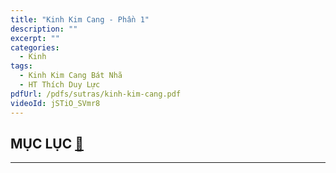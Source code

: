 ```yaml
---
title: "Kinh Kim Cang - Phần 1"
description: ""
excerpt: ""
categories:
  - Kinh
tags: 
  - Kinh Kim Cang Bát Nhã
  - HT Thích Duy Lực
pdfUrl: /pdfs/sutras/kinh-kim-cang.pdf
videoId: jSTiO_SVmr8
---
```


## MỤC LỤC [🔗](/sutras/kinh-kim-cang-gioi-thieu-va-muc-luc)

<hr class="blog-rule" />
